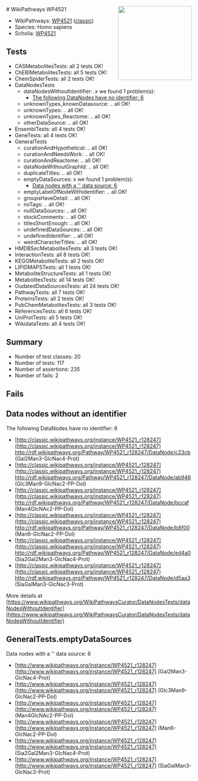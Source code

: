 <img style="float: right; width: 200px" src="https://upload.wikimedia.org/wikipedia/commons/thumb/8/83/Wplogo_with_text_500.png/640px-Wplogo_with_text_500.png" />
# WikiPathways WP4521

* WikiPathways: [WP4521](https://wikipathways.org/pathways/WP4521) ([classic](https://classic.wikipathways.org/instance/WP4521))
* Species: Homo sapiens
* Scholia: [WP4521](https://scholia.toolforge.org/wikipathways/WP4521)
## Tests
* CASMetabolitesTests: all 2 tests OK!
* ChEBIMetabolitesTests: all 5 tests OK!
* ChemSpiderTests: all 2 tests OK!
* DataNodesTests
    * dataNodesWithoutIdentifier: .x we found 1 problem(s):
        * [The following DataNodes have no identifier: 6](#d2d32fa5)
    * unknownTypes_knownDatasource: .. all OK!
    * unknownTypes: .. all OK!
    * unknownTypes_Reactome: .. all OK!
    * otherDataSource: .. all OK!
* EnsemblTests: all 4 tests OK!
* GeneTests: all 4 tests OK!
* GeneralTests
    * curationAndHypothetical: .. all OK!
    * curationAndNeedsWork: .. all OK!
    * curationAndReactome: .. all OK!
    * dataNodeWithoutGraphId: .. all OK!
    * duplicateTitles: .. all OK!
    * emptyDataSources: x we found 1 problem(s):
        * [Data nodes with a '' data source: 6](#3d121fd1)
    * emptyLabelOfNodeWithIdentifier: .. all OK!
    * groupsHaveDetail: .. all OK!
    * noTags: .. all OK!
    * nullDataSources: .. all OK!
    * stockComments: .. all OK!
    * titlesShortEnough: .. all OK!
    * undefinedDataSources: .. all OK!
    * undefinedIdentifier: .. all OK!
    * weirdCharacterTitles: .. all OK!
* HMDBSecMetabolitesTests: all 3 tests OK!
* InteractionTests: all 8 tests OK!
* KEGGMetaboliteTests: all 2 tests OK!
* LIPIDMAPSTests: all 1 tests OK!
* MetaboliteStructureTests: all 1 tests OK!
* MetabolitesTests: all 14 tests OK!
* OudatedDataSourcesTests: all 24 tests OK!
* PathwayTests: all 7 tests OK!
* ProteinsTests: all 2 tests OK!
* PubChemMetabolitesTests: all 3 tests OK!
* ReferencesTests: all 6 tests OK!
* UniProtTests: all 5 tests OK!
* WikidataTests: all 4 tests OK!


## Summary

* Number of test classes: 20
* Number of tests: 117
* Number of assertions: 235
* Number of fails: 2

## Fails

<a name="d2d32fa5" />

## Data nodes without an identifier

The following DataNodes have no identifier: 6

* [http://classic.wikipathways.org/instance/WP4521_r128247](http://classic.wikipathways.org/instance/WP4521_r128247) http://rdf.wikipathways.org/Pathway/WP4521_r128247/DataNode/c23cb (Gal2Man3-GlcNac4-Prot)
* [http://classic.wikipathways.org/instance/WP4521_r128247](http://classic.wikipathways.org/instance/WP4521_r128247) http://rdf.wikipathways.org/Pathway/WP4521_r128247/DataNode/ab946 (Glc3Man9-GlcNac2-PP-Dol)
* [http://classic.wikipathways.org/instance/WP4521_r128247](http://classic.wikipathways.org/instance/WP4521_r128247) http://rdf.wikipathways.org/Pathway/WP4521_r128247/DataNode/bccaf (Man4GIcNAc2-PP-Dol)
* [http://classic.wikipathways.org/instance/WP4521_r128247](http://classic.wikipathways.org/instance/WP4521_r128247) http://rdf.wikipathways.org/Pathway/WP4521_r128247/DataNode/b8f00 (Man6-GlcNac2-PP-Dol)
* [http://classic.wikipathways.org/instance/WP4521_r128247](http://classic.wikipathways.org/instance/WP4521_r128247) http://rdf.wikipathways.org/Pathway/WP4521_r128247/DataNode/ed4a0 (Sia2Gal2Man3-GlcNac4-Prot)
* [http://classic.wikipathways.org/instance/WP4521_r128247](http://classic.wikipathways.org/instance/WP4521_r128247) http://rdf.wikipathways.org/Pathway/WP4521_r128247/DataNode/d5aa3 (SiaGalMan3-GlcNac3-Prot)


More details at [https://www.wikipathways.org/WikiPathwaysCurator/DataNodesTests/dataNodesWithoutIdentifier](https://www.wikipathways.org/WikiPathwaysCurator/DataNodesTests/dataNodesWithoutIdentifier)

<a name="3d121fd1" />

## GeneralTests.emptyDataSources

Data nodes with a '' data source: 6

* [http://www.wikipathways.org/instance/WP4521_r128247](http://www.wikipathways.org/instance/WP4521_r128247) (Gal2Man3-GlcNac4-Prot)
* [http://www.wikipathways.org/instance/WP4521_r128247](http://www.wikipathways.org/instance/WP4521_r128247) (Glc3Man9-GlcNac2-PP-Dol)
* [http://www.wikipathways.org/instance/WP4521_r128247](http://www.wikipathways.org/instance/WP4521_r128247) (Man4GIcNAc2-PP-Dol)
* [http://www.wikipathways.org/instance/WP4521_r128247](http://www.wikipathways.org/instance/WP4521_r128247) (Man6-GlcNac2-PP-Dol)
* [http://www.wikipathways.org/instance/WP4521_r128247](http://www.wikipathways.org/instance/WP4521_r128247) (Sia2Gal2Man3-GlcNac4-Prot)
* [http://www.wikipathways.org/instance/WP4521_r128247](http://www.wikipathways.org/instance/WP4521_r128247) (SiaGalMan3-GlcNac3-Prot)


